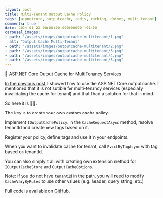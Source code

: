 ```yaml
---
layout: post
title: Multi-Tenant Output Cache Policy
tags: [aspnetcore, outputcache, redis, caching, dotnet, multi-tenant]
comments: true
date: 2024-01-22 08:00:00.000000000 +01:00
carousel_images:
- path: "/assets/images/outputcache-multitenant/1.png"
  alt: "Output Cache Multi-Tenant"
- path: "/assets/images/outputcache-multitenant/2.png"
- path: "/assets/images/outputcache-multitenant/3.png"
- path: "/assets/images/outputcache-multitenant/4.png"
- path: "/assets/images/outputcache-multitenant/5.png"  
---
```


🚀 ASP.NET Core Output Cache for MultiTenancy Services

[In the previous post](https://blog.burgyn.online/2024/01/15/output-cache), I showed how to use the ASP.NET Core output cache.
I mentioned that it is not sutible for multi-tenancy services (especially invalidating the cache for tenant) and that I had a solution for that in mind.

So here it is 🙋‍♂️.

The key is to create your own custom cache policy.

Implement `IOutputCachePolicy`. In the `CacheRequestAsync` method, resolve tenantId and create new tags based on it.

Register your policy, define tags and use it in your endpoints.

When you want to invalidate cache for tenant, call `EvictByTagAsync` with tag based on tenantId.

You can also simply it all with creating own extension method for `IOutputCacheStore` and `OutputCacheOptions`.

Note: if you do not have `tenantId` in the path, you will need to modify `CacheVaryByRules` to use other values (e.g. header, query string, etc.)

Full code is available on [GitHub](https://github.com/Burgyn/Sample.OutputCache).